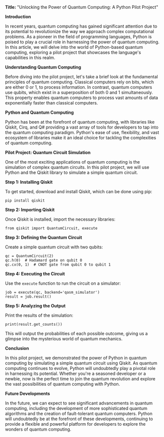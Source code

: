 **Title:** "Unlocking the Power of Quantum Computing: A Python Pilot Project"

**Introduction**

In recent years, quantum computing has gained significant attention due to its potential to revolutionize the way we approach complex computational problems. As a pioneer in the field of programming languages, Python is poised to play a crucial role in harnessing the power of quantum computing. In this article, we will delve into the world of Python-based quantum computing, exploring a pilot project that showcases the language's capabilities in this realm.

**Understanding Quantum Computing**

Before diving into the pilot project, let's take a brief look at the fundamental principles of quantum computing. Classical computers rely on bits, which are either 0 or 1, to process information. In contrast, quantum computers use qubits, which exist in a superposition of both 0 and 1 simultaneously. This property enables quantum computers to process vast amounts of data exponentially faster than classical computers.

**Python and Quantum Computing**

Python has been at the forefront of quantum computing, with libraries like Qiskit, Cirq, and Q# providing a vast array of tools for developers to tap into the quantum computing paradigm. Python's ease of use, flexibility, and vast ecosystem of libraries make it an ideal choice for tackling the complexities of quantum computing.

**Pilot Project: Quantum Circuit Simulation**

One of the most exciting applications of quantum computing is the simulation of complex quantum circuits. In this pilot project, we will use Python and the Qiskit library to simulate a simple quantum circuit.

**Step 1: Installing Qiskit**

To get started, download and install Qiskit, which can be done using pip:
```
pip install qiskit
```
**Step 2: Importing Qiskit**

Once Qiskit is installed, import the necessary libraries:
```
from qiskit import QuantumCircuit, execute
```
**Step 3: Defining the Quantum Circuit**

Create a simple quantum circuit with two qubits:
```
qc = QuantumCircuit(2)
qc.h(0)  # Hadamard gate on qubit 0
qc.cx(0, 1)  # CNOT gate from qubit 0 to qubit 1
```
**Step 4: Executing the Circuit**

Use the `execute` function to run the circuit on a simulator:
```
job = execute(qc, backend='qasm_simulator')
result = job.result()
```
**Step 5: Analyzing the Output**

Print the results of the simulation:
```
print(result.get_counts())
```
This will output the probabilities of each possible outcome, giving us a glimpse into the mysterious world of quantum mechanics.

**Conclusion**

In this pilot project, we demonstrated the power of Python in quantum computing by simulating a simple quantum circuit using Qiskit. As quantum computing continues to evolve, Python will undoubtedly play a pivotal role in harnessing its potential. Whether you're a seasoned developer or a newbie, now is the perfect time to join the quantum revolution and explore the vast possibilities of quantum computing with Python.

**Future Developments**

In the future, we can expect to see significant advancements in quantum computing, including the development of more sophisticated quantum algorithms and the creation of fault-tolerant quantum computers. Python will undoubtedly be at the forefront of these developments, continuing to provide a flexible and powerful platform for developers to explore the wonders of quantum computing.
